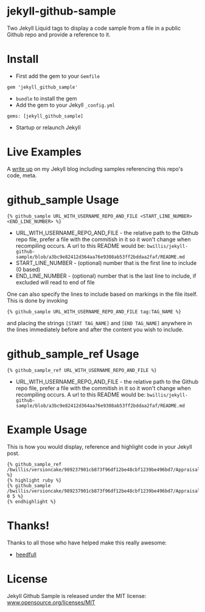 jekyll-github-sample
====================

Two Jekyll Liquid tags to display a code sample from a file in a public Github repo and provide a reference to it.

# Install

- First add the gem to your `Gemfile`
```
gem 'jekyll_github_sample'
```
- `bundle` to install the gem
- Add the gem to your Jekyll `_config.yml`

```
gems: [jekyll_github_sample]
```
- Startup or relaunch Jekyll

# Live Examples

A [write up](https://bwillis.github.io/2014/05/28/include-github-repo-code-in-jekyll/) on my Jekyll blog including samples referencing this repo's code, meta.

# github_sample Usage
```
{% github_sample URL_WITH_USERNAME_REPO_AND_FILE <START_LINE_NUMBER> <END_LINE_NUMBER> %}
```

 * URL_WITH_USERNAME_REPO_AND_FILE - the relative path to the Github repo file, prefer a file with the commitish in it so it won't change when recompiling occurs. A url to this README would be: `bwillis/jekyll-github-sample/blob/a3bc9e82412d364aa76e9308ab53ff2bddaa2faf/README.md`
 * START_LINE_NUMBER - (optional) number that is the first line to include (0 based)
 * END_LINE_NUMBER - (optional) number that is the last line to include, if excluded will read to end of file

One can also specify the lines to include based on markings in the file itself.
This is done by invoking

```
{% github_sample URL_WITH_USERNAME_REPO_AND_FILE tag:TAG_NAME %}
```

and placing the strings `[START TAG_NAME]` and `[END TAG_NAME]` anywhere in the lines immediately before and after the content you wish to include.


# github_sample_ref Usage
```
{% github_sample_ref URL_WITH_USERNAME_REPO_AND_FILE %}
```

 * URL_WITH_USERNAME_REPO_AND_FILE - the relative path to the Github repo file, prefer a file with the commitish in it so it won't change when recompiling occurs. A url to this README would be: `bwillis/jekyll-github-sample/blob/a3bc9e82412d364aa76e9308ab53ff2bddaa2faf/README.md`

# Example Usage

This is how you would display, reference and highlight code in your Jekyll post.

```
{% github_sample_ref /bwillis/versioncake/989237901cb873f96df12be48cbf1239be496bd7/Appraisals %}
{% highlight ruby %}
{% github_sample /bwillis/versioncake/989237901cb873f96df12be48cbf1239be496bd7/Appraisals 0 5 %}
{% endhighlight %}
```

# Thanks!

Thanks to all those who have helped make this really awesome:

* [heedfull](https://github.com/heedfull)

# License
Jekyll Github Sample is released under the MIT license: www.opensource.org/licenses/MIT
